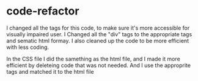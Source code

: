 # code-refactor

I changed all the tags for this code, to make sure it's more accessible for visually impaired user.
I Changed all the "div" tags to the appropriate tags and sematic html formay.
I also cleaned up the code to be more efficient with less coding.
 
 In the CSS file I did the samething as the html file, and I made it more efficient 
 by deleteing code that was not needed. And I use the approprite tags and matched it to the html file

 